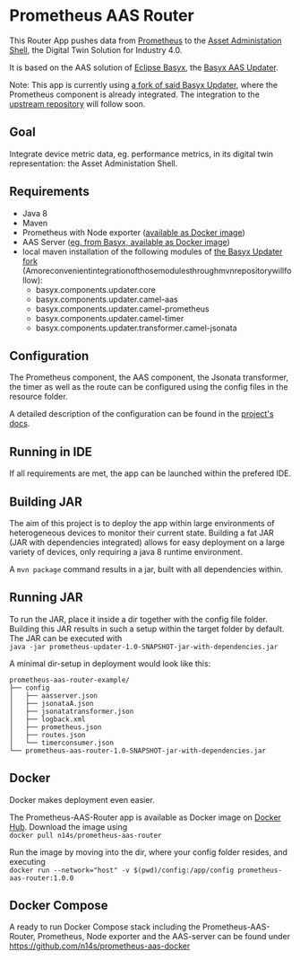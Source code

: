 # Prometheus AAS Router

This Router App pushes data from [Prometheus](https://prometheus.io/) to the [Asset Administation Shell](https://www.plattform-i40.de/IP/Redaktion/EN/Standardartikel/specification-administrationshell.html), the Digital Twin Solution for Industry 4.0.

It is based on the AAS solution of [Eclipse Basyx](https://www.eclipse.org/basyx/), the [Basyx AAS Updater](https://github.com/eclipse-basyx/basyx-java-components/tree/feature/updater/basyx.components/basyx.components.updater).

Note:
This app is currently using [a fork of said Basyx Updater](https://github.com/n14s/basyx-java-components/tree/n14s/feature/prometheus-updater/basyx.components/basyx.components.updater), where the Prometheus component is already integrated. The integration to the [upstream repository](https://github.com/eclipse-basyx/basyx-java-components/tree/feature/updater/basyx.components/basyx.components.updater) will follow soon.

## Goal

Integrate device metric data, eg. performance metrics, in its digital twin representation: the Asset Administation Shell.

## Requirements

- Java 8
- Maven
- Prometheus with Node exporter ([available as Docker image](https://prometheus.io/docs/prometheus/latest/installation/#using-docker))
- AAS Server ([eg. from Basyx, available as Docker image](https://wiki.eclipse.org/BaSyx_/_Documentation_/_Components_/_AAS_Server))
- local maven installation of the following modules of [the Basyx Updater fork](https://github.com/n14s/basyx-java-components/tree/n14s/feature/prometheus-updater/basyx.components/basyx.components.updater)  
  (Amoreconvenientintegrationofthosemodulesthroughmvnrepositorywillfollow):
  - basyx.components.updater.core
  - basyx.components.updater.camel-aas
  - basyx.components.updater.camel-prometheus
  - basyx.components.updater.camel-timer
  - basyx.components.updater.transformer.camel-jsonata

## Configuration

The Prometheus component, the AAS component, the Jsonata transformer, the timer as well as the route can be configured using the config files in the resource folder.

A detailed description of the configuration can be found in the [project's docs](https://github.com/n14s/basyx-java-components/tree/feature/updater/basyx.components/basyx.components.updater).

## Running in IDE

If all requirements are met, the app can be launched within the prefered IDE.

## Building JAR

The aim of this project is to deploy the app within large environments of heterogeneous devices to monitor their current state.
Building a fat JAR (JAR with dependencies integrated) allows for easy deployment on a large variety of devices, only requiring a java 8 runtime environment.

A `mvn package` command results in a jar, built with all dependencies within.

## Running JAR

To run the JAR, place it inside a dir together with the config file folder.
Building this JAR results in such a setup within the target folder by default.
The JAR can be executed with  
`java -jar prometheus-updater-1.0-SNAPSHOT-jar-with-dependencies.jar`

A minimal dir-setup in deployment would look like this:

```
prometheus-aas-router-example/
├── config
│   ├── aasserver.json
│   ├── jsonataA.json
│   ├── jsonatatransformer.json
│   ├── logback.xml
│   ├── prometheus.json
│   ├── routes.json
│   └── timerconsumer.json
└── prometheus-aas-router-1.0-SNAPSHOT-jar-with-dependencies.jar
```

## Docker

Docker makes deployment even easier.

The Prometheus-AAS-Router app is available as Docker image on [Docker Hub](https://hub.docker.com/r/n14s/prometheus-aas-router).
Download the image using  
`docker pull n14s/prometheus-aas-router`

Run the image by moving into the dir, where your config folder resides, and executing  
`docker run --network="host" -v $(pwd)/config:/app/config prometheus-aas-router:1.0.0`

## Docker Compose

A ready to run Docker Compose stack including the Prometheus-AAS-Router, Prometheus, Node exporter and the AAS-server can be found under  
https://github.com/n14s/prometheus-aas-docker
